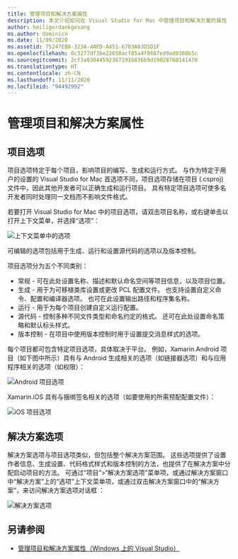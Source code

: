 ```yaml
---
title: 管理项目和解决方案属性
description: 本文介绍如何在 Visual Studio for Mac 中管理项目和解决方案的属性
author: heiligerdankgesang
ms.author: dominicn
ms.date: 11/09/2020
ms.assetid: 75247EB8-323A-4AFD-A451-6703A03D5D1F
ms.openlocfilehash: 0c3277df3be22658acf85a4f0607ed9ad0308b5c
ms.sourcegitcommit: 2cf3a03044592367191b836b9d19028768141470
ms.translationtype: HT
ms.contentlocale: zh-CN
ms.lasthandoff: 11/11/2020
ms.locfileid: "94492992"
---
```

# <a name="managing-project-and-solution-properties"></a>管理项目和解决方案属性

## <a name="project-options"></a>项目选项

项目选项特定于每个项目，影响项目的编写、生成和运行方式。 与作为特定于用户的设置的 Visual Studio for Mac 首选项不同，项目选项存储在项目 (.csproj) 文件中，因此其他开发者可以正确生成和运行项目。 具有特定项目选项可使多名开发者同时处理同一文档而不影响文件格式。

若要打开 Visual Studio for Mac 中的项目选项，请双击项目名称，或右键单击以打开上下文菜单，并选择“选项”：

![上下文菜单中的选项](media/projects-and-solutions-image2.png)

可编辑的选项包括用于生成、运行和设置源代码的选项以及版本控制。

项目选项分为五个不同类别：

* 常规 - 可在此处设置名称、描述和默认命名空间等项目信息，以及项目位置。
* 生成 - 用于为可移植类库设置或更改 PCL 配置文件。 也支持设置自定义命令、配置和编译器选项。 也可在此设置输出路径和程序集名称。
* 运行 - 用于为每个项目创建自定义运行配置。
* 源代码 - 控制多种不同文件类型和命名约定的格式。 还可在此处设置命名策略和默认标头样式。
* 版本控制 - 在项目中使用版本控制时用于设置提交消息样式的选项。

每个项目都可包含特定项目选项，具体取决于平台。 例如，Xamarin.Android 项目（如下图中所示）具有与 Android 生成相关的选项（如链接器选项）和与应用程序相关的选项（如权限）：

![Android 项目选项](media/projects-and-solutions-image5.png)

Xamarin.iOS 具有与捆绑签名相关的选项（如要使用的所需预配配置文件）：

![iOS 项目选项](media/projects-and-solutions-image6.png)

## <a name="solution-options"></a>解决方案选项

解决方案选项与项目选项类似，但包括整个解决方案范围。 这些选项提供了设置作者信息、生成设置、代码格式样式和版本控制的方法，也提供了在解决方案中分配启动项目的方法。  可通过“项目”>“解决方案选项”菜单项，或通过解决方案窗口中“解决方案”上的“选项”上下文菜单项，或通过双击解决方案窗口中的“解决方案”，来访问解决方案选项对话框 ：

![解决方案选项](media/projects-and-solutions-image7.png)

## <a name="see-also"></a>另请参阅

* [管理项目和解决方案属性（Windows 上的 Visual Studio）](/visualstudio/ide/managing-project-and-solution-properties)